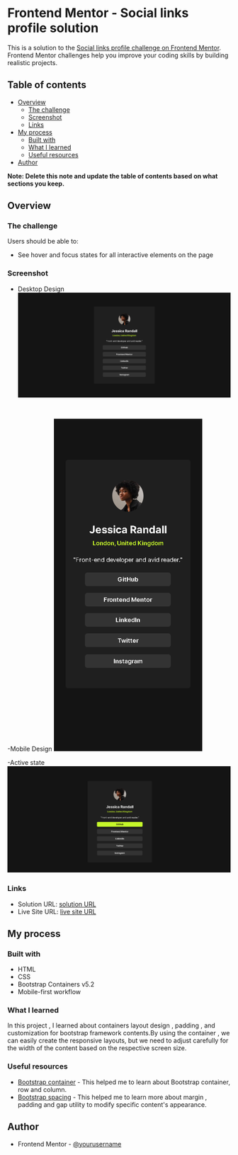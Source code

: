 # Frontend Mentor - Social links profile solution

This is a solution to the [Social links profile challenge on Frontend Mentor](https://www.frontendmentor.io/challenges/social-links-profile-UG32l9m6dQ). Frontend Mentor challenges help you improve your coding skills by building realistic projects. 

## Table of contents

- [Overview](#overview)
  - [The challenge](#the-challenge)
  - [Screenshot](#screenshot)
  - [Links](#links)
- [My process](#my-process)
  - [Built with](#built-with)
  - [What I learned](#what-i-learned)
  - [Useful resources](#useful-resources)
- [Author](#author)


**Note: Delete this note and update the table of contents based on what sections you keep.**

## Overview

### The challenge

Users should be able to:

- See hover and focus states for all interactive elements on the page

### Screenshot

- Desktop Design
![Desktop design](./design/created-byML/Desktop-design%20by%20ml.png)
<br>

-Mobile Design
![Mobile design](./design/created-byML/Mobile-design%20by%20ml.png)
<br>

-Active state
![Active state](./design/created-byML/active-state.png)
<br>
### Links

- Solution URL: [solution URL](https://your-solution-url.com)
- Live Site URL: [live site URL](https://marlar-tz.github.io/Social_Link_Profile_Page/)

## My process

### Built with

- HTML
- CSS
- Bootstrap Containers v5.2
- Mobile-first workflow

### What I learned

In this project , I learned about containers layout design , padding , and customization for bootstrap framework contents.By using the container , we can easily create the responsive layouts, but we need to adjust carefully for  the width of the content based on the respective screen size.

### Useful resources

- [Bootstrap container](https://getbootstrap.com/docs/5.2/layout/containers/) - This helped me to learn about Bootstrap container, row and column.
- [Bootstrap spacing](https://getbootstrap.com/docs/5.2/utilities/spacing/) - This helped me to learn more about margin , padding and gap utility to modify specific content's appearance.

## Author

- Frontend Mentor - [@yourusername](https://www.frontendmentor.io/profile/marlar-tz)

